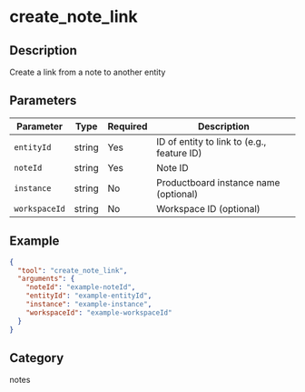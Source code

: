 # create_note_link

## Description

Create a link from a note to another entity

## Parameters

| Parameter     | Type   | Required | Description                                |
| ------------- | ------ | -------- | ------------------------------------------ |
| `entityId`    | string | Yes      | ID of entity to link to (e.g., feature ID) |
| `noteId`      | string | Yes      | Note ID                                    |
| `instance`    | string | No       | Productboard instance name (optional)      |
| `workspaceId` | string | No       | Workspace ID (optional)                    |

## Example

```json
{
  "tool": "create_note_link",
  "arguments": {
    "noteId": "example-noteId",
    "entityId": "example-entityId",
    "instance": "example-instance",
    "workspaceId": "example-workspaceId"
  }
}
```

## Category

notes
